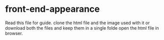 # front-end-appearance
Read this file for guide.
clone the html file and the image used with it or download both the files and keep them in a single folde
open the html file in browser.
